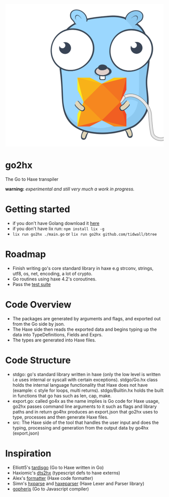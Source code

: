<p align="left"><img src="logo.svg"/></p>

go2hx
==========
The Go to Haxe transpiler

**warning:** *experimental and still very much a work in progress.*

# Getting started
* if you don't have Golang download it [here](https://golang.org/dl/)
* if you don't have lix run: ``npm install lix -g``
* ``lix run go2hx ./main.go`` or ``lix run go2hx github.com/tidwall/btree``

# Roadmap

* Finish writing go's core standard library in haxe e.g strconv, strings, utf8, os, net, encoding, a lot of crypto.
* Go routines using haxe 4.2's coroutines.
* Pass the [test suite](https://github.com/pxshadow/go2hxtest)

# Code Overview

* The packages are generated by arguments and flags, and exported out from the Go side by json.
* The Haxe side then reads the exported data and begins typing up the data into TypeDefinitions, Fields and Exprs.
* The types are generated into Haxe files.

# Code Structure

* stdgo: go's standard library written in haxe (only the low level is written i.e uses internal or syscall with certain exceptions). stdgo/Go.hx class holds the internal language functionality that Haxe does not have (example: c style for loops, multi returns). stdgo/Builtin.hx holds the built in functions that go has such as len, cap, make.
* export.go: called go4x as the name implies is Go code for Haxe usage, go2hx passes command line arguments to it such as flags and library paths and in return go4hx produces an export.json that go2hx uses to type, processes and then generate Haxe files.
* src: The Haxe side of the tool that handles the user input and does the typing, processing and generation from the output data by go4hx (export.json) 
# Inspiration
* Elliott5's [tardisgo](https://github.com/tardisgo/tardisgo) (Go to Haxe written in Go)
* Haxiomic's [dts2hx](https://github.com/haxiomic/dts2hx) (typescript defs to haxe externs)
* Alex's [formatter](https://github.com/HaxeCheckstyle/haxe-formatter) (Haxe code formatter)
* Simn's [hxparse](https://github.com/Simn/hxparse) and [haxeparser](https://github.com/Simn/haxeparser) (Haxe Lexer and Parser library)
* [gopherjs](https://github.com/gopherjs/gopherjs) (Go to Javascript compiler)